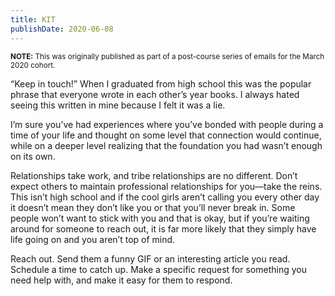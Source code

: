 ```yaml
---
title: KIT
publishDate: 2020-06-08
---
```


<small>**NOTE:** This was originally published as part of a post-course series of emails for the March 2020 cohort.</small>

“Keep in touch!” When I graduated from high school this was the popular phrase that everyone wrote in each other’s year books. I always hated seeing this written in mine because I felt it was a lie.

I’m sure you’ve had experiences where you’ve bonded with people during a time of your life and thought on some level that connection would continue, while on a deeper level realizing that the foundation you had wasn’t enough on its own.

Relationships take work, and tribe relationships are no different. Don’t expect others to maintain professional relationships for you—take the reins. This isn’t high school and if the cool girls aren’t calling you every other day it doesn’t mean they don’t like you or that you’ll never break in. Some people won’t want to stick with you and that is okay, but if you’re waiting around for someone to reach out, it is far more likely that they simply have life going on and you aren’t top of mind.

Reach out. Send them a funny GIF or an interesting article you read. Schedule a time to catch up. Make a specific request for something you need help with, and make it easy for them to respond.
